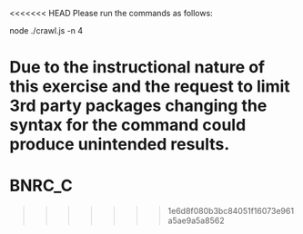 <<<<<<< HEAD
Please run the commands as follows:

node ./crawl.js -n 4 <URL>

Due to the instructional nature of this exercise and the request to limit 3rd party packages changing the syntax for the command could produce unintended results.  
=======
# BNRC_C
>>>>>>> 1e6d8f080b3bc84051f16073e961a5ae9a5a8562

